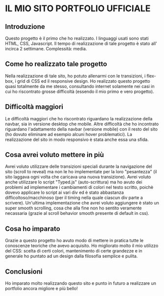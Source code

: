 # IL MIO SITO PORTFOLIO UFFICIALE

## Introduzione

Questo progetto è il primo che ho realizzato.
I linguaggi usati sono stati HTML, CSS, Javascript.
Il tempo di realizzazione di tale progetto è stato all' incirca 2 settimane.
Complessità: media.

## Come ho realizzato tale progetto

Nella realizzazione di tale sito, ho potuto allenarmi con le transizioni, i flex-box, i grid di CSS ed il responsive design.
Ho realizzato questo progetto quasi totalmente da me stesso, consultando internet solamente nei casi in cui ho riscontrato grosse difficoltà (essendo il mio primo e vero progetto).

## Difficoltà maggiori

Le difficoltà maggiori che ho riscontrato riguardano la realizzazione della navbar, sia in versione desktop che mobile.
Altre difficoltà che ho incontrato riguardano l'adattamento della navbar (versione mobile) con il resto del sito (ho dovuto eliminare ad esempio alcuni hover problematici).
La realizzazione del sito in modo responsivo è stata anche essa una sfida.

## Cosa avrei voluto mettere in più

Avrei voluto utilizzare delle transizioni speciali durante la navigazione del sito (scroll to reveal) ma non le ho implementate per la loro "pesantezza" (il sito laggava ogni volta che caricava una nuova transizione).
Avrei voluto anche utilizzare lo script "Typed.js" (auto-scrittura) ma ho avuto dei problemi ad implementare i cambiamenti di colori nel testo scritto, poichè dovevo applicare lo script ai vari div ed è stato abbastanza difficoltoso/macchinoso (per il timing nella quale ciascun div parte a scrivere).
Un'ultima implementazione che avrei voluto aggiungere è stato un super smooth scrolling, cosa che alla fine non ho sentito veramente necassaria (grazie al scroll behavior smooth presente di default in css).

## Cosa ho imparato

Grazie a questo progetto ho avuto modo di mettere in pratica tutte le conoscenze teoriche che avevo acquisito. Ho migliorato molto il mio utilizzo del CSS: scelta di certi colori, mantenimento di certe grandezze e in generale ho puntato ad un design dalla filosofia semplice e pulita.

## Conclusioni

Ho imparato molto realizzando questo sito e punto in futuro a realizzare un portfolio ancora migliore e più bello!
